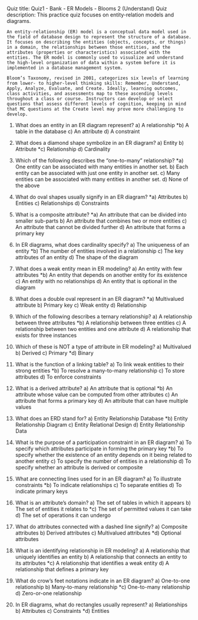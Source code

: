 Quiz title: Quiz1 - Bank - ER Models - Blooms 2 (Understand)
Quiz description: This practice quiz focuses on entity-relation models and diagrams. 

    An entity-relationship (ER) model is a conceptual data model used in the field of database design to represent the structure of a database. It focuses on describing the entities (objects, concepts, or things) in a domain, the relationships between those entities, and the attributes (properties or characteristics) associated with the entities. The ER model is commonly used to visualize and understand the high-level organization of data within a system before it is implemented in a database management system.

    Bloom’s Taxonomy, revised in 2001, categorizes six levels of learning from lower- to higher-level thinking skills: Remember, Understand, Apply, Analyze, Evaluate, and Create. Ideally, learning outcomes, class activities, and assessments map to these ascending levels throughout a class or course. Instructors can develop or select questions that assess different levels of cognition, keeping in mind that MC questions at the Create level may prove more challenging to develop.


1. What does an entity in an ER diagram represent?
a) A relationship
*b) A table in the database
c) An attribute
d) A constraint

2. What does a diamond shape symbolize in an ER diagram?
a) Entity
b) Attribute
*c) Relationship
d) Cardinality

3. Which of the following describes the “one-to-many” relationship?
*a) One entity can be associated with many entities in another set.
b) Each entity can be associated with just one entity in another set.
c) Many entities can be associated with many entities in another set.
d) None of the above

4. What do oval shapes usually signify in an ER diagram?
*a) Attributes
b) Entities
c) Relationships
d) Constraints

5. What is a composite attribute?
*a) An attribute that can be divided into smaller sub-parts
b) An attribute that combines two or more entities
c) An attribute that cannot be divided further
d) An attribute that forms a primary key

6. In ER diagrams, what does cardinality specify?
a) The uniqueness of an entity
*b) The number of entities involved in a relationship
c) The key attributes of an entity
d) The shape of the diagram

7. What does a weak entity mean in ER modeling?
a) An entity with few attributes
*b) An entity that depends on another entity for its existence
c) An entity with no relationships
d) An entity that is optional in the diagram


8. What does a double oval represent in an ER diagram?
*a) Multivalued attribute
b) Primary key
c) Weak entity
d) Relationship


9. Which of the following describes a ternary relationship?
a) A relationship between three attributes
*b) A relationship between three entities
c) A relationship between two entities and one attribute
d) A relationship that exists for three instances


10. Which of these is NOT a type of attribute in ER modeling?
a) Multivalued
b) Derived
c) Primary
*d) Binary


11. What is the function of a linking table?
a) To link weak entities to their strong entities
*b) To resolve a many-to-many relationship
c) To store attributes
d) To enforce constraints


12. What is a derived attribute?
a) An attribute that is optional
*b) An attribute whose value can be computed from other attributes
c) An attribute that forms a primary key
d) An attribute that can have multiple values

13. What does an ERD stand for?
a) Entity Relationship Database
*b) Entity Relationship Diagram
c) Entity Relational Design
d) Entity Relationship Data

14. What is the purpose of a participation constraint in an ER diagram?
a) To specify which attributes participate in forming the primary key
*b) To specify whether the existence of an entity depends on it being related to another entity
c) To specify the number of entities in a relationship
d) To specify whether an attribute is derived or composite

15. What are connecting lines used for in an ER diagram?
a) To illustrate constraints
*b) To indicate relationships
c) To separate entities
d) To indicate primary keys

16. What is an attribute’s domain?
a) The set of tables in which it appears
b) The set of entities it relates to
*c) The set of permitted values it can take
d) The set of operations it can undergo

17. What do attributes connected with a dashed line signify?
a) Composite attributes
b) Derived attributes
c) Multivalued attributes
*d) Optional attributes

18. What is an identifying relationship in ER modeling?
a) A relationship that uniquely identifies an entity
b) A relationship that connects an entity to its attributes
*c) A relationship that identifies a weak entity
d) A relationship that defines a primary key

19. What do crow’s feet notations indicate in an ER diagram?
a) One-to-one relationship
b) Many-to-many relationship
*c) One-to-many relationship
d) Zero-or-one relationship

20. In ER diagrams, what do rectangles usually represent?
a) Relationships
b) Attributes
c) Constraints
*d) Entities


